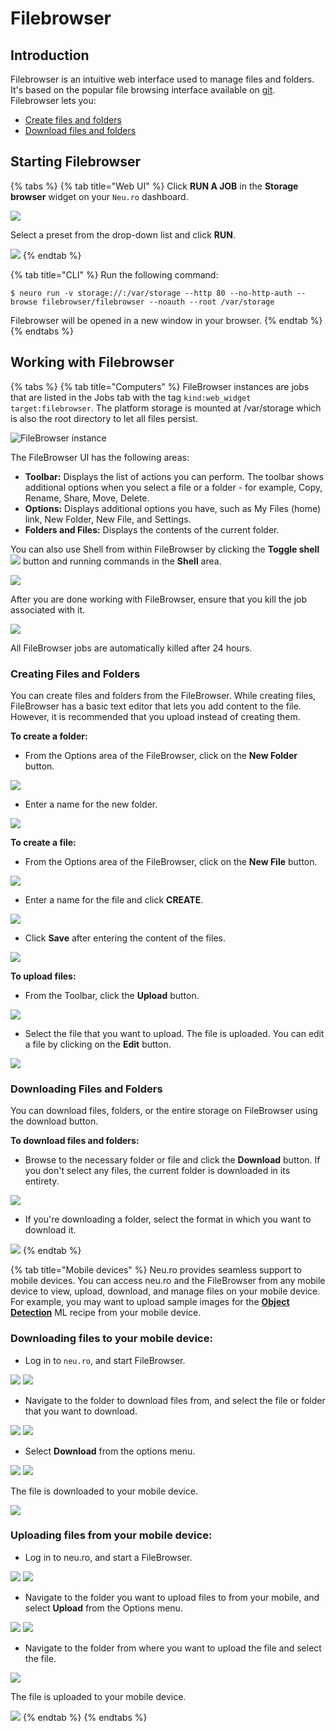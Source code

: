 # Filebrowser

## Introduction

Filebrowser is an intuitive web interface used to manage files and folders. It's based on the popular file browsing interface available on [git](https://github.com/filebrowser/filebrowser). Filebrowser lets you:

* [Create files and folders](filebrowser.md#creating-files-and-folders)
* [Download files and folders](filebrowser.md#downloading-files-and-folders)

## Starting Filebrowser

{% tabs %}
{% tab title="Web UI" %}
Click **RUN A JOB** in the **Storage browser** widget on your `Neu.ro` dashboard.

![](../../.gitbook/assets/image%20%28215%29.png)

Select a preset from the drop-down list and click **RUN**.

![](../../.gitbook/assets/image%20%28210%29.png)
{% endtab %}

{% tab title="CLI" %}
Run the following command:

```text
$ neuro run -v storage://:/var/storage --http 80 --no-http-auth --browse filebrowser/filebrowser --noauth --root /var/storage
```

Filebrowser will be opened in a new window in your browser.
{% endtab %}
{% endtabs %}

## Working with Filebrowser

{% tabs %}
{% tab title="Computers" %}
FileBrowser instances are jobs that are listed in the Jobs tab with the tag `kind:web_widget target:filebrowser`. The platform storage is mounted at /var/storage which is also the root directory to let all files persist.

![FileBrowser instance](../../.gitbook/assets/stor_browser.jpg)

The FileBrowser UI has the following areas:

* **Toolbar:** Displays the list of actions you can perform. The toolbar shows additional options when you select a file or a folder - for example, Copy, Rename, Share, Move, Delete.
* **Options:** Displays additional options you have, such as My Files \(home\) link, New Folder, New File, and Settings.
* **Folders and Files:** Displays the contents of the current folder.

You can also use Shell from within FileBrowser by clicking the **Toggle shell** ![](../../.gitbook/assets/FB_Toggle.jpg) button and running commands in the **Shell** area.

![](../../.gitbook/assets/FB_Shell.jpg)

After you are done working with FileBrowser, ensure that you kill the job associated with it.

![](../../.gitbook/assets/image%20%2837%29.png)

All FileBrowser jobs are automatically killed after 24 hours.

### Creating Files and Folders

You can create files and folders from the FileBrowser. While creating files, FileBrowser has a basic text editor that lets you add content to the file. However, it is recommended that you upload instead of creating them.

**To create a folder:**

* From the Options area of the FileBrowser, click on the **New Folder** button. 

![](../../.gitbook/assets/FB_NewFolder.jpg)

* Enter a name for the new folder. 

![](../../.gitbook/assets/FB_NewDirectory.jpg)

**To create a file:**

* From the Options area of the FileBrowser, click on the **New File** button.

![](../../.gitbook/assets/FB_NewFile.jpg)

* Enter a name for the file and click **CREATE**.

![](../../.gitbook/assets/image%20%289%29.png)

* Click **Save** after entering the content of the files. 

![](../../.gitbook/assets/FB_NewFile_Save.JPG)

**To upload files:**

* From the Toolbar, click the **Upload** button. 

![](../../.gitbook/assets/FB_UploadButton.jpg)

* Select the file that you want to upload. The file is uploaded. You can edit a file by clicking on the **Edit** button. 

![](../../.gitbook/assets/FB_UpFile.JPG)

### Downloading Files and Folders

You can download files, folders, or the entire storage on FileBrowser using the download button.

**To download files and folders:**

* Browse to the necessary folder or file and click the **Download** button. If you don't select any files, the current folder is downloaded in its entirety.

![](../../.gitbook/assets/FB_Download.jpg) 

* If you're downloading a folder, select the format in which you want to download it.

![](../../.gitbook/assets/FB_DownFormat.jpg)
{% endtab %}

{% tab title="Mobile devices" %}
Neu.ro provides seamless support to mobile devices. You can access neu.ro and the FileBrowser from any mobile device to view, upload, download, and manage files on your mobile device. For example, you may want to upload sample images for the [**Object Detection**](https://docs.neu.ro/cookbook/object-detection) ML recipe from your mobile device.

### **Downloading files to your mobile device:**

* Log in to `neu.ro`, and start FileBrowser.

![](../../.gitbook/assets/mobile-dashboard.png) ![](../../.gitbook/assets/FBM_FileBrowser%20%281%29%20%281%29.jpg)

* Navigate to the folder to download files from, and select the file or folder that you want to download.

![](../../.gitbook/assets/FBM_Folder.jpg) ![](../../.gitbook/assets/FBM_Down_Select_1.jpg)

* Select **Download** from the options menu.

![](../../.gitbook/assets/FBM_Down_Select.jpg) ![](../../.gitbook/assets/FBM_DownloadDone%20%281%29%20%281%29.jpg)

The file is downloaded to your mobile device.

![](../../.gitbook/assets/FBM_DownloadDone%20%281%29.jpg)

### **Uploading files from your mobile device:**

* Log in to neu.ro, and start a FileBrowser.

![](../../.gitbook/assets/mobile-dashboard.png) ![](../../.gitbook/assets/FBM_FileBrowser.jpg)

* Navigate to the folder you want to upload files to from your mobile, and select **Upload** from the Options menu.

![](../../.gitbook/assets/FBM_Up_Folder.jpg) ![](../../.gitbook/assets/FBM_UploadButton.jpg)

* Navigate to the folder from where you want to upload the file and select the file.

![](../../.gitbook/assets/FBM_UploadFileFolder.jpg)

The file is uploaded to your mobile device.

![](../../.gitbook/assets/FBM_FileUploaded.jpg)
{% endtab %}
{% endtabs %}

